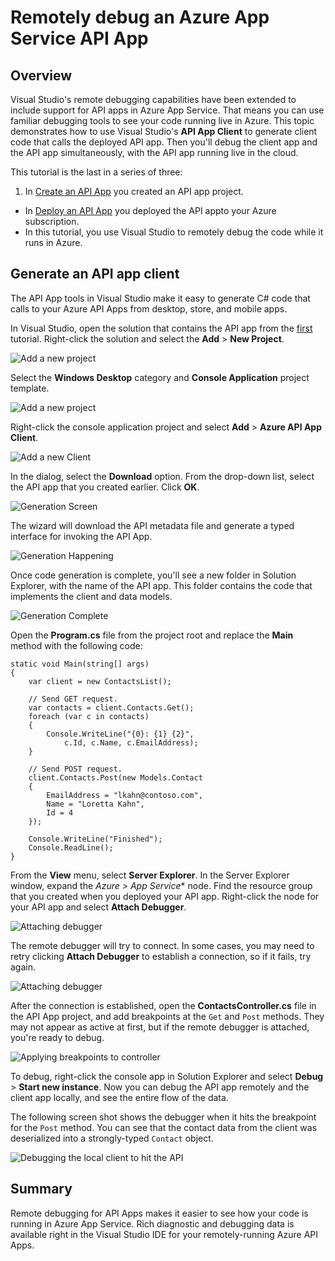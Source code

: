 <properties 
	pageTitle="Remotely debug an Azure App Service API App" 
	description="Using Visual Studio to remotely debug an Azure App Service API App." 
	services="app-service\api" 
	documentationCenter=".net" 
	authors="bradygaster" 
	manager="wpickett" 
	editor="jimbe"/>

<tags 
	ms.service="app-service-api" 
	ms.workload="web" 
	ms.tgt_pltfrm="dotnet" 
	ms.devlang="na" 
	ms.topic="article" 
	ms.date="02/19/2015" 
	ms.author="bradyg;tarcher"/>

# Remotely debug an Azure App Service API App 

## Overview

Visual Studio's remote debugging capabilities have been extended to include support for API apps in Azure App Service. That means you can use familiar debugging tools to see your code running live in Azure. This topic demonstrates how to use Visual Studio's **API App Client** to generate client code that calls the deployed API app. Then you'll debug the client app and the API app simultaneously, with the API app running live in the cloud.

This tutorial is the last in a series of three:

1. In [Create an API App](app-service-dotnet-create-api-app.md) you created an API app project. 
* In [Deploy an API App](app-service-dotnet-deploy-api-app.md) you deployed the API appto your Azure subscription.
* In this tutorial, you use Visual Studio to remotely debug the code while it runs in Azure.

## Generate an API app client 

The API App tools in Visual Studio make it easy to generate C# code that calls to your Azure API Apps from desktop, store, and mobile apps. 

In Visual Studio, open the solution that contains the API app from the [first](app-service-dotnet-create-api-app.md) tutorial. Right-click the solution and select the **Add** > **New Project**.

![Add a new project](./media/app-service-dotnet-remotely-debug-api-app/01-add-new-project-v3.png)

Select the **Windows Desktop** category and **Console Application** project template.

![Add a new project](./media/app-service-dotnet-remotely-debug-api-app/02-contact-list-console-project-v3.png)

Right-click the console application project and select **Add** > **Azure API App Client**. 

![Add a new Client](./media/app-service-dotnet-remotely-debug-api-app/03-add-azure-api-client-v3.png)
	
In the dialog, select the **Download** option. From the drop-down list, select the API app that you created earlier. Click **OK**. 

![Generation Screen](./media/app-service-dotnet-remotely-debug-api-app/04-select-the-api-v3.png)

The wizard will download the API metadata file and generate a typed interface for invoking the API App.

![Generation Happening](./media/app-service-dotnet-remotely-debug-api-app/05-metadata-downloading-v3.png)

Once code generation is complete, you'll see a new folder in Solution Explorer, with the name of the API app. This folder contains the code that implements the client and data models. 

![Generation Complete](./media/app-service-dotnet-remotely-debug-api-app/06-code-gen-output-v3.png)

Open the **Program.cs** file from the project root and replace the **Main** method with the following code: 

	static void Main(string[] args)
    {
        var client = new ContactsList();

        // Send GET request.
        var contacts = client.Contacts.Get();
        foreach (var c in contacts)
        {
            Console.WriteLine("{0}: {1} {2}",
                c.Id, c.Name, c.EmailAddress);
        }

        // Send POST request.
		client.Contacts.Post(new Models.Contact
	    {
	        EmailAddress = "lkahn@contoso.com",
	        Name = "Loretta Kahn",
	        Id = 4
	    });

        Console.WriteLine("Finished");
        Console.ReadLine();
    }

From the **View** menu, select **Server Explorer**. In the Server Explorer window, expand the *Azure > App Service** node. Find the resource group that you created when you deployed your API app. Right-click the node for your API app and select **Attach Debugger**. 

![Attaching debugger](./media/app-service-dotnet-remotely-debug-api-app/08-attach-debugger-v3.png)

The remote debugger will try to connect. In some cases, you may need to retry clicking **Attach Debugger** to establish a connection, so if it fails, try again.

![Attaching debugger](./media/app-service-dotnet-remotely-debug-api-app/09-attaching-v3.png)

After the connection is established, open the **ContactsController.cs** file in the API App project, and add breakpoints at the `Get` and `Post` methods. They may not appear as active at first, but if the remote debugger is attached, you're ready to debug. 

![Applying breakpoints to controller](./media/app-service-dotnet-remotely-debug-api-app/10-breakpoints-v3.png)

To debug, right-click the console app in Solution Explorer and select **Debug** > **Start new instance**. Now you can debug the API app remotely and the client app locally, and see the entire flow of the data. 

The following screen shot shows the debugger when it hits the breakpoint for the `Post` method. You can see that the contact data from the client was deserialized into a strongly-typed `Contact` object. 

![Debugging the local client to hit the API](./media/app-service-dotnet-remotely-debug-api-app/12-debugging-live-v3.png)

## Summary

Remote debugging for API Apps makes it easier to see how your code is running in Azure App Service. Rich diagnostic and debugging data is available right in the Visual Studio IDE for your remotely-running Azure API Apps.

